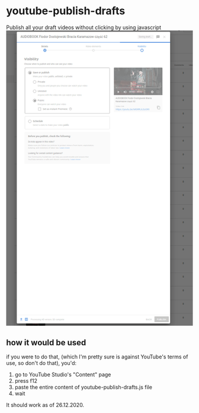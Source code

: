 # youtube-publish-drafts
Publish all your draft videos without clicking by using javascript
![quick demo](youtube-publisher-demo.gif)

## how it would be used
if you were to do that, (which I'm pretty sure is against YouTube's terms of use, so don't do that), you'd:
1. go to YouTube Studio's "Content"  page
2. press f12
3. paste the entire content of youtube-publish-drafts.js file
4. wait

It should work as of 26.12.2020.
